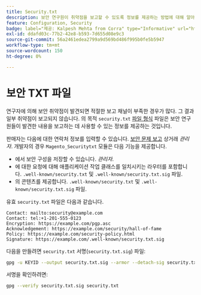 ```yaml
---
title: Security.txt
description: 보안 연구원이 취약점을 보고할 수 있도록 정보를 제공하는 방법에 대해 알아봅니다.
feature: Configuration, Security
badge: label="제공: Kalpesh Mehta from Corra" type="Informative" url="https://solutionpartners.adobe.com/s/directory/detail/corra" tooltip="칼페시 메타"
exl-id: ddafd03c-77b2-42e8-b593-7d655d08e9c3
source-git-commit: 56a2461edea2799a9d569bd486f995b0fe5b5947
workflow-type: tm+mt
source-wordcount: 150
ht-degree: 0%

---
```


# 보안 TXT 파일

연구자에 의해 보안 취약점이 발견되면 적절한 보고 채널이 부족한 경우가 많다. 그 결과 일부 취약점이 보고되지 않습니다. 의 목적 `security.txt` [파일 형식](https://datatracker.ietf.org/doc/html/draft-foudil-securitytxt-09) 파일은 보안 연구원들이 발견한 내용을 보고하는 데 사용할 수 있는 정보를 제공하는 것입니다.

판매자는 다음에 대한 연락처 정보를 입력할 수 있습니다. [보안 문제 보고](https://docs.magento.com/user-guide/stores/security-issue-reporting.html) 상거래 _관리자_. 개발자의 경우 `Magento_Securitytxt` 모듈은 다음 기능을 제공합니다.

- 에서 보안 구성을 저장할 수 있습니다. _관리자_.
- 에 대한 요청에 대해 애플리케이션 작업 클래스를 일치시키는 라우터를 포함합니다. `.well-known/security.txt` 및 `.well-known/security.txt.sig` 파일.
- 의 콘텐츠를 제공합니다. `.well-known/security.txt` 및 `.well-known/security.txt.sig` 파일.

유효 `security.txt` 파일은 다음과 같습니다.

```text
Contact: mailto:security@example.com
Contact: tel:+1-201-555-0123
Encryption: https://example.com/pgp.asc
Acknowledgement: https://example.com/security/hall-of-fame
Policy: https://example.com/security-policy.html
Signature: https://example.com/.well-known/security.txt.sig
```

다음을 만들려면 `security.txt` 서명(`security.txt.sig`) 파일:

```bash
gpg -u KEYID --output security.txt.sig --armor --detach-sig security.txt
```

서명을 확인하려면:

```bash
gpg --verify security.txt.sig security.txt
```
